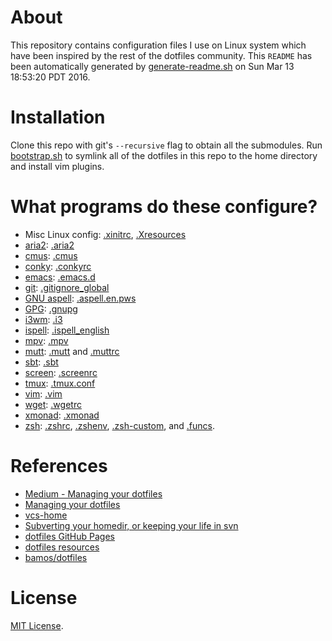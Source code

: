 <!--

This README is auto-generated with generate-readme.sh
Please add changes there.

-->

# About
This repository contains configuration files I use on Linux system
which have been inspired by the rest of the dotfiles community.
This `README` has been automatically generated by
[generate-readme.sh][generate-readme.sh] on Sun Mar 13 18:53:20 PDT 2016.

[generate-readme.sh]: https://github.com/samtron1412/dotfiles/blob/master/generate-readme.sh

# Installation

Clone this repo with git's `--recursive` flag to obtain all the submodules.
Run [bootstrap.sh][bootstrap.sh] to symlink all of the dotfiles in this repo
to the home directory and install vim plugins.

[bootstrap.sh]: https://github.com/samtron1412/dotfiles/blob/master/bootstrap.sh

# What programs do these configure?
<!-- TODO: Make this easier to maintain. -->
+ Misc Linux config: [.xinitrc](/.xinitrc), [.Xresources](/.Xresources)
+ [aria2](https://github.com/tatsuhiro-t/aria2): [.aria2](/.aria2)
+ [cmus](https://cmus.github.io/): [.cmus](/.cmus)
+ [conky](https://wiki.archlinux.org/index.php/Conky): [.conkyrc](/.conkyrc)
+ [emacs](https://www.gnu.org/software/emacs/): [.emacs.d](/.emacs.d)
+ [git](https://git-scm.com/): [.gitignore_global](/.gitignore_global)
+ [GNU aspell](http://aspell.net): [.aspell.en.pws](/.aspell.en.pws)
+ [GPG](https://www.gnupg.org): [.gnupg](/.gnupg)
+ [i3wm](https://i3wm.org/): [.i3](/.i3)
+ [ispell](https://www.gnu.org/software/ispell/): [.ispell_english](/.ispell_english)
+ [mpv](http://mpv.io): [.mpv](/.mpv)
+ [mutt](http://www.mutt.org): [.mutt](/.mutt) and [.muttrc](/.muttrc)
+ [sbt](http://www.scala-sbt.org): [.sbt](/.sbt)
+ [screen](https://www.gnu.org/software/screen/): [.screenrc](/.screenrc)
+ [tmux](https://tmux.github.io/): [.tmux.conf](/.tmux.conf)
+ [vim](http://www.vim.org/): [.vim](/.vim)
+ [wget](https://www.gnu.org/software/wget/): [.wgetrc](/.wgetrc)
+ [xmonad](http://xmonad.org): [.xmonad](/.xmonad)
+ [zsh](http://www.zsh.org): [.zshrc](/.zshrc), [.zshenv](/.zshenv),
  [.zsh-custom](/.zsh-custom), and [.funcs](/.funcs).

# References

- [Medium - Managing your dotfiles](https://medium.com/@webprolific/managing-your-dotfiles-7d2725297304#.cvp4c33bc)
- [Managing your dotfiles](http://www.anishathalye.com/2014/08/03/managing-your-dotfiles/)
- [vcs-home](https://vcs-home.branchable.com/)
- [Subverting your homedir, or keeping your life in svn](http://joeyh.name/svnhome/)
- [dotfiles GitHub Pages](https://dotfiles.github.io/)
- [dotfiles resources](https://github.com/webpro/awesome-dotfiles)
- [bamos/dotfiles](https://github.com/bamos/dotfiles)

# License
[MIT License](https://github.com/samtron1412/dotfiles/blob/master/LICENSE).
